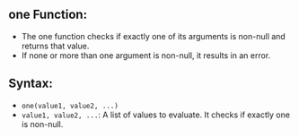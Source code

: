 ## one Function:
- The one function checks if exactly one of its arguments is non-null and returns that value. 
- If none or more than one argument is non-null, it results in an error.

## Syntax:
- `one(value1, value2, ...)`
- `value1, value2, ...`: A list of values to evaluate. It checks if exactly one is non-null.
